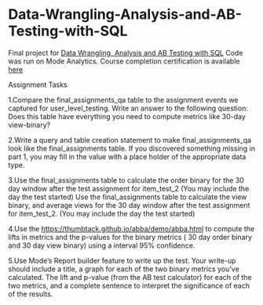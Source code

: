 # Data-Wrangling-Analysis-and-AB-Testing-with-SQL
Final project for [Data Wrangling, Analysis and AB Testing with SQL](https://www.coursera.org/learn/data-wrangling-analysis-abtesting) Code was run on Mode Analytics. Course completion certification is available [here](https://coursera.org/share/b0b3419d7ce47dcec8e6ac4831c05fa4)

Assignment Tasks

1.Compare the final_assignments_qa table to the assignment events we captured for user_level_testing. Write an answer to the following question: Does this table have everything you need to compute metrics like 30-day view-binary?

2.Write a query and table creation statement to make final_assignments_qa look like the final_assignments table. If you discovered something missing in part 1, you may fill in the value with a place holder of the appropriate data type. 

3.Use the final_assignments table to calculate the order binary for the 30 day window after the test assignment for item_test_2 (You may include the day the test started)
Use the final_assignments table to calculate the view binary, and average views for the 30 day window after the test assignment for item_test_2. (You may include the day the test started)

4.Use the https://thumbtack.github.io/abba/demo/abba.html to compute the lifts in metrics and the p-values for the binary metrics ( 30 day order binary and 30 day view binary) using a interval 95% confidence. 

5.Use Mode’s Report builder feature to write up the test. Your write-up should include a title, a graph for each of the two binary metrics you’ve calculated. The lift and p-value (from the AB test calculator) for each of the two metrics, and a complete sentence to interpret the significance of each of the results.
